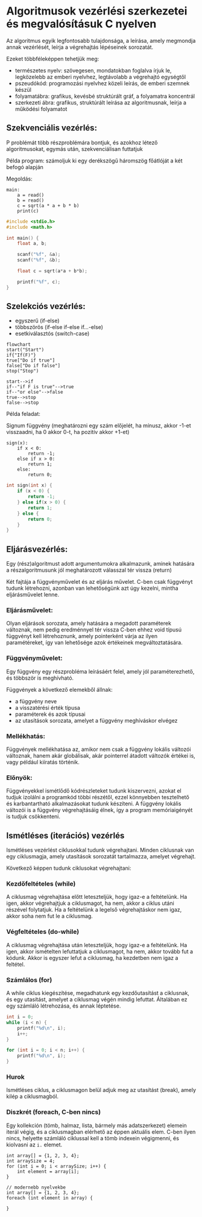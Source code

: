 # Algoritmusok vezérlési szerkezetei és megvalósításuk C nyelven

Az algoritmus egyik legfontosabb tulajdonsága, a leírása, amely megmondja annak vezérlését, leírja a végrehajtás lépéseinek sorozatát.

Ezeket többféleképpen tehetjük meg:

- természetes nyelv: szövegesen, mondatokban foglalva írjuk le, legközelebb az emberi nyelvhez, legtávolabb a végrehajtó egységtől
- pszeudókód: programozási nyelvhez közeli leírás, de emberi szemnek készül
- folyamatábra: grafikus, kevésbé struktúrált gráf, a folyamatra koncentrál
- szerkezeti ábra: grafikus, struktúrált leírása az algoritmusnak, leírja a működési folyamatot

## Szekvenciális vezérlés:

P problémát több részproblémára bontjuk, és azokhoz létező algoritmusokat, egymás után, szekvenciálisan futtatjuk

Példa program: számoljuk ki egy derékszögű háromszög főátlóját a két befogó alapján

Megoldás:

```
main:
    a = read()
    b = read()
    c = sqrt(a * a + b * b)
    print(c)

```

```c
#include <stdio.h>
#include <math.h>

int main() {
    float a, b;

    scanf("%f", &a);
    scanf("%f", &b);

    float c = sqrt(a*a + b*b);

    printf("%f", c);
}
```

## Szelekciós vezérlés:

- egyszerű (if-else)
- többszörös (if-else if-else if...-else)
- esetkiválasztós (switch-case)

```mermaid
flowchart
start("Start")
if{"If(F)"}
true["Do if true"]
false["Do if false"]
stop("Stop")

start-->if
if--"if F is true"-->true
if--"or else"-->false
true-->stop
false-->stop
```

Példa feladat:

Signum függvény (meghatározni egy szám előjelét, ha mínusz, akkor -1-et visszaadni, ha 0 akkor 0-t, ha pozitív akkor +1-et)

```
sign(x):
    if x < 0:
        return -1;
    else if x > 0:
        return 1;
    else:
        return 0;
```

```c
int sign(int x) {
    if (x < 0) {
        return -1;
    } else if(x > 0) {
        return 1;
    } else {
        return 0;
    }
}
```

## Eljárásvezérlés:

Egy (rész)algoritmust adott argumentumokra alkalmazunk, aminek hatására a részalgoritmusunk jól meghatározott válasszal tér vissza (return)

Két fajtája a függvényművelet és az eljárás művelet. C-ben csak függvényt tudunk létrehozni, azonban van lehetőségünk azt úgy kezelni, mintha eljárásművelet lenne.

### Eljárásművelet:

Olyan eljárások sorozata, amely hatására a megadott paraméterek változnak, nem pedig eredménnyel tér vissza
C-ben ehhez void típusú függvényt kell létrehoznunk, amely pointerként várja az ilyen paramétéreket, így van lehetősége azok értékeinek megváltoztatására.

### Függvényművelet:

Egy függvény egy részprobléma leírásáért felel, amely jól paraméterezhető, és többször is meghívható.

Függvények a következő elemekből állnak:

- a függvény neve
- a visszatérési érték típusa
- paraméterek és azok típusai
- az utasítások sorozata, amelyet a függvény meghíváskor elvégez

### Mellékhatás:

Függvények mellékhatása az, amikor nem csak a függvény lokális változói változnak, hanem akár globálisak, akár pointerrel átadott változók értékei is, vagy például kiíratás történik.

### Előnyök:

Függvényekkel ismétlődő kódrészleteket tudunk kiszervezni, azokat el tudjuk izolálni a programkód többi részétől, ezzel könnyebben tesztelhető és karbantartható alkalmazásokat tudunk készíteni.
A függvény lokális változói is a függvény végrehajtásáig élnek, így a program memóriaigényét is tudjuk csökkenteni.

## Ismétléses (iterációs) vezérlés

Ismétléses vezérlést ciklusokkal tudunk végrehajtani. Minden ciklusnak van egy ciklusmagja, amely utasítások sorozatát tartalmazza, amelyet végrehajt.

Következő képpen tudunk ciklusokat végrehajtani:

### Kezdőfeltételes (while)

A ciklusmag végrehajtása előtt leteszteljük, hogy igaz-e a feltételünk. Ha igen, akkor végrehajtjuk a ciklusmagot, ha nem, akkor a ciklus utáni részével folytatjuk. Ha a feltételünk a legelső végrehajtáskor nem igaz, akkor soha nem fut le a ciklusmag.

### Végfeltételes (do-while)

A ciklusmag végrehajtása után leteszteljük, hogy igaz-e a feltételünk. Ha igen, akkor ismételten lefuttatjuk a ciklusmagot, ha nem, akkor tovább fut a kódunk. Akkor is egyszer lefut a ciklusmag, ha kezdetben nem igaz a feltétel.

### Számlálos (for)

A while ciklus kiegészítése, megadhatunk egy kezdőutasítást a ciklusnak, és egy utasítást, amelyet a ciklusmag végén mindig lefuttat. Általában ez egy számláló létrehozása, és annak léptetése.

```c
int i = 0;
while (i < n) {
    printf("%d\n", i);
    i++;
}

for (int i = 0; i < n; i++) {
    printf("%d\n", i);
}
```

### Hurok

Ismétléses ciklus, a ciklusmagon belül adjuk meg az utasítást (break), amely kilép a ciklusmagból.

### Diszkrét (foreach, C-ben nincs)

Egy kollekción (tömb, halmaz, lista, bármely más adatszerkezet) elemein iterál végig, és a ciklusmagban elérhető az éppen aktuális elem.
C-ben ilyen nincs, helyette számláló ciklussal kell a tömb indexein végigmenni, és kiolvasni az `i.` elemet.

```
int array[] = {1, 2, 3, 4};
int arraySize = 4;
for (int i = 0; i < arraySize; i++) {
    int element = array[i];
}

// modernebb nyelvekbe
int array[] = {1, 2, 3, 4};
foreach (int element in array) {

}
```

